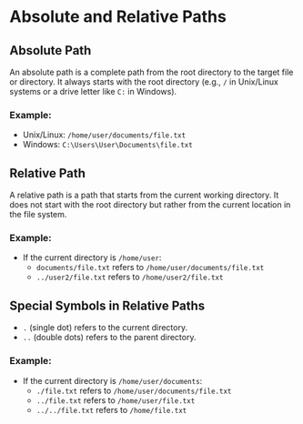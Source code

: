# Absolute and Relative Paths

## Absolute Path
An absolute path is a complete path from the root directory to the target file or directory. It always starts with the root directory (e.g., `/` in Unix/Linux systems or a drive letter like `C:` in Windows).

### Example:
- Unix/Linux: `/home/user/documents/file.txt`
- Windows: `C:\Users\User\Documents\file.txt`

## Relative Path
A relative path is a path that starts from the current working directory. It does not start with the root directory but rather from the current location in the file system.

### Example:
- If the current directory is `/home/user`:
  - `documents/file.txt` refers to `/home/user/documents/file.txt`
  - `../user2/file.txt` refers to `/home/user2/file.txt`

## Special Symbols in Relative Paths
- `.` (single dot) refers to the current directory.
- `..` (double dots) refers to the parent directory.

### Example:
- If the current directory is `/home/user/documents`:
  - `./file.txt` refers to `/home/user/documents/file.txt`
  - `../file.txt` refers to `/home/user/file.txt`
  - `../../file.txt` refers to `/home/file.txt`